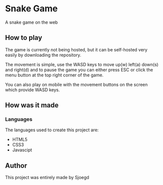 # Snake Game
A snake game on the web

## How to play 
 The game is currently not being hosted, but it can be self-hosted very easily by downloading the repository.
 
 The movement is simple, use the WASD keys to move up(w) left(a) down(s) and right(d)
 and to pause the game you can either press ESC or click the menu button at the top right corner of the game.
 
 You can also play on mobile with the movement buttons on the screen which provide WASD keys.
 
## How was it made
### Languages
The languages used to create this project are:
- HTML5
- CSS3
- Javascipt

## Author
This project was entirely made by Sjoegd

